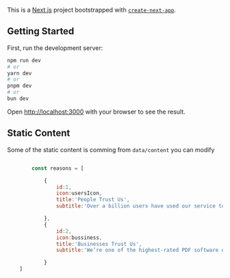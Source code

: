 This is a [Next.js](https://nextjs.org/) project bootstrapped with [`create-next-app`](https://github.com/vercel/next.js/tree/canary/packages/create-next-app).

## Getting Started

First, run the development server:

```bash
npm run dev
# or
yarn dev
# or
pnpm dev
# or
bun dev
```

Open [http://localhost:3000](http://localhost:3000) with your browser to see the result.

## Static Content 

Some of the static content is comming from `data/content` you can modify  

```javascript lineons

        const reasons = [

            {
                id:1,
                icon:usersIcon,
                title:'People Trust Us',
                subtitle:'Over a billion users have used our service to simplify their work with digital documents.'

            },
            {
                id:2,
                icon:bussiness,
                title:'Businesses Trust Us',
                subtitle:'We’re one of the highest-rated PDF software on major B2B software listing platforms: Capterra, G2, and TrustPilot.'

            }
    ]




```